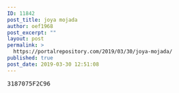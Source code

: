 ```yaml
---
ID: 11842
post_title: joya mojada
author: oef1968
post_excerpt: ""
layout: post
permalink: >
  https://portalrepository.com/2019/03/30/joya-mojada/
published: true
post_date: 2019-03-30 12:51:08
---
```

<pre>3187075F2C96</pre>